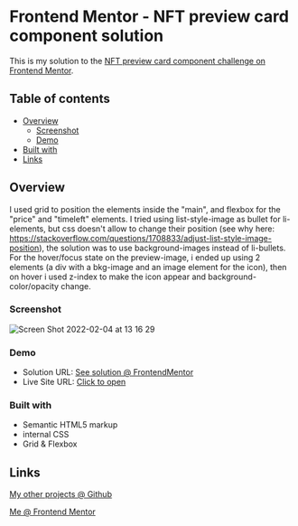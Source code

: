 # Frontend Mentor - NFT preview card component solution

This is my solution to the [NFT preview card component challenge on Frontend Mentor](https://www.frontendmentor.io/challenges/nft-preview-card-component-SbdUL_w0U). 

## Table of contents

- [Overview](#overview)
  - [Screenshot](#screenshot)
  - [Demo](#demo)
- [Built with](#built-with)
- [Links](#links)

## Overview

I used grid to position the elements inside the "main", and flexbox for the "price" and "timeleft" elements. I tried using list-style-image as bullet for li-elements, but css doesn't allow to change their position (see why here: https://stackoverflow.com/questions/1708833/adjust-list-style-image-position), the solution was to use background-images instead of li-bullets. For the hover/focus state on the preview-image, i ended up using 2 elements (a div with a bkg-image and an image element for the icon), then on hover i used z-index to make the icon appear and background-color/opacity change.

### Screenshot
![Screen Shot 2022-02-04 at 13 16 29](https://user-images.githubusercontent.com/95124571/152527742-92bde38e-45de-47eb-bb34-7b190b1cc212.png)


### Demo

- Solution URL: [See solution @ FrontendMentor](https://www.frontendmentor.io/solutions/nft-preview-card-using-grid-and-flexbox-eBXqhqaI2)
- Live Site URL: [Click to open](https://forksort.github.io/Frontend-Mentor-Solutions/NFT%20preview%20card%20component/)

### Built with

- Semantic HTML5 markup
- internal CSS
- Grid & Flexbox

## Links

[My other projects @ Github](https://github.com/ForkSort)

[Me @ Frontend Mentor](https://www.frontendmentor.io/profile/ForkSort)
